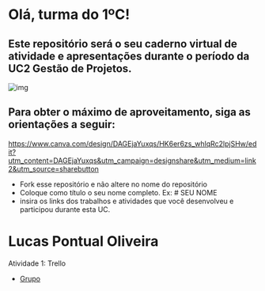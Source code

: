 # Olá, turma do 1ºC! 
## Este repositório será o seu caderno virtual de atividade e apresentações durante o período da UC2 Gestão de Projetos. 

![img](https://blog.acelerato.com/wp-content/uploads/2020/08/5-beneficios-da-gesta%CC%83o-de-projetos-para-a-sua-empresa-1200x640.png)

## Para obter o máximo de aproveitamento, siga as orientações a seguir:
https://www.canva.com/design/DAGEjaYuxqs/HK6er6zs_whlqRc2lpjSHw/edit?utm_content=DAGEjaYuxqs&utm_campaign=designshare&utm_medium=link2&utm_source=sharebutton
- Fork esse repositório e não altere no nome do repositório
- Coloque como título o seu nome completo. Ex: # SEU NOME
- insira os links dos trabalhos e atividades que você desenvolveu e participou durante esta UC.

# Lucas Pontual Oliveira

Atividade 1: Trello 
- [Grupo](https://trello.com/b/5enRkCmQ/gerenciamento-de-entregas-para-1c)



